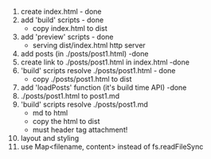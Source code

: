 1. create index.html - done
2. add 'build' scripts - done
   - copy index.html to dist
3. add 'preview' scripts - done
   - serving dist/index.html http server
4. add posts (in ./posts/post1.html) -done
5. create link to ./posts/post1.html in index.html -done
6. 'build' scripts resolve ./posts/post1.html - done
   - copy ./posts/post1.html to dist
7. add 'loadPosts' function (it's build time API) -done
8. ./posts/post1.html to post1.md
9. 'build' scripts resolve ./posts/post1.md
   - md to html
   - copy the html to dist
   - must header tag attachment!
10. layout and styling
11. use Map<filename, content> instead of fs.readFileSync

